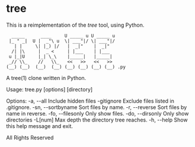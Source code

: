 # tree

This is a reimplementation of the *tree* tool, using Python.

```
  _____      ____     U _____ u U _____ u 
 |_ " _|  U |  _"\ u  \| ___"|/ \| ___"|/ 
   | |     \| |_) |/   |  _|"    |  _|"   
  /| |\     |  _ <     | |___    | |___   
 u |_|U     |_| \_\    |_____|   |_____|  
 _// \\_    //   \\_   <<   >>   <<   >>  
(__) (__)  (__)  (__) (__) (__) (__) (__) .py 
```

A tree(1) clone written in Python.
                                         
Usage: tree.py [options] [directory]

Options:
  -a,  --all                Include hidden files
  -gitignore                Exclude files listed in .gitignore.
  -sn, --sortbyname         Sort files by name.
  -r,  --reverse            Sort files by name in reverse.
  -fo, --filesonly          Only show files.
  -do, --dirsonly           Only show directories
  -L\[num\]                        Max depth the directory tree reaches.
  -h,  --help               Show this help message and exit.

  All Rights Reserved
